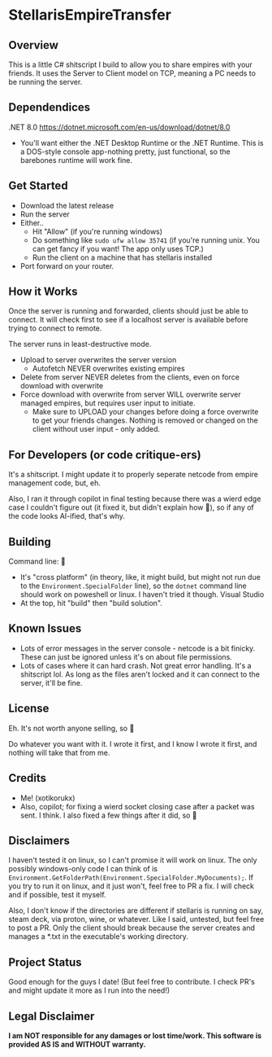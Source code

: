 # StellarisEmpireTransfer
## Overview
This is a little C# shitscript I build to allow you to share empires with your friends. It uses the Server to Client model on TCP, meaning a PC needs to be running the server.

## Dependendices
.NET 8.0 https://dotnet.microsoft.com/en-us/download/dotnet/8.0
- You'll want either the .NET Desktop Runtime or the .NET Runtime. This is a DOS-style console app-nothing pretty, just functional, so the barebones runtime will work fine.

## Get Started
- Download the latest release
- Run the server
- Either..
  - Hit "Allow" (if you're running windows)
  - Do something like `sudo ufw allow 35741` (if you're running unix. You can get fancy if you want! The app only uses TCP.)
  - Run the client on a machine that has stellaris installed
- Port forward on your router.
 
## How it Works
Once the server is running and forwarded, clients should just be able to connect. It will check first to see if a localhost server is available before trying to connect to remote.

The server runs in least-destructive mode.
- Upload to server overwrites the server version
  - Autofetch NEVER overwrites existing empires
- Delete from server NEVER deletes from the clients, even on force download with overwrite
- Force download with overwrite from server WILL overwrite server managed empires, but requires user input to initiate.
  - Make sure to UPLOAD your changes before doing a force overwrite to get your friends changes. Nothing is removed or changed on the client without user input - only added.

## For Developers (or code critique-ers)
It's a shitscript. I might update it to properly seperate netcode from empire management code, but, eh.

Also, I ran it through copilot in final testing because there was a wierd edge case I couldn't figure out (it fixed it, but didn't explain how 🤦), so if any of the code looks AI-ified, that's why.

## Building
Command line: 🤷
- It's "cross platform" (in theory, like, it might build, but might not run due to the `Environment.SpecialFolder` line), so the `dotnet` command line should work on poweshell or linux. I haven't tried it though.
Visual Studio
- At the top, hit "build" then "build solution".

## Known Issues
- Lots of error messages in the server console - netcode is a bit finicky. These can just be ignored unless it's on about file permissions.
- Lots of cases where it can hard crash. Not great error handling. It's a shitscript lol. As long as the files aren't locked and it can connect to the server, it'll be fine.

## License
Eh. It's not worth anyone selling, so :shrug:

Do whatever you want with it. I wrote it first, and I know I wrote it first, and nothing will take that from me.

## Credits
- Me! (xotikorukx)
- Also, copilot; for fixing a wierd socket closing case after a packet was sent. I think. I also fixed a few things after it did, so 🤷

## Disclaimers
I haven't tested it on linux, so I can't promise it will work on linux. The only possibly windows-only code I can think of is `Environment.GetFolderPath(Environment.SpecialFolder.MyDocuments);`. If you try to run it on linux, and it just won't, feel free to PR a fix. I will check and if possible, test it myself.

Also, I don't know if the directories are different if stellaris is running on say, steam deck, via proton, wine, or whatever. Like I said, untested, but feel free to post a PR. Only the client should break because the server creates and manages a *.txt in the executable's working directory.

## Project Status
Good enough for the guys I date! (But feel free to contribute. I check PR's and might update it more as I run into the need!)

## Legal Disclaimer
**I am NOT responsible for any damages or lost time/work. This software is provided AS IS and WITHOUT warranty.**
